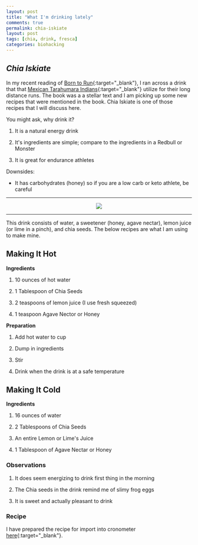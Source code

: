 ```yaml
---
layout: post
title: "What I'm drinking lately"
comments: true
permalink: chia-iskiate
layout: post
tags: [chia, drink, fresca]
categories: biohacking
---
```

*Chia Iskiate*
-----

<style type="text/css">
  dummydeclaration { padding-left: 4em; } /* Firefox ignores first declaration for some reason */
  tab1 { padding-left: 4em; }
  tab2 { padding-left: 8em; }
  tab3 { padding-left: 12em; }
  tab4 { padding-left: 16em; }
  tab5 { padding-left: 20em; }
  tab6 { padding-left: 24em; }
  tab7 { padding-left: 28em; }
  tab8 { padding-left: 32em; }
  tab9 { padding-left: 36em; }
  tab10 { padding-left: 40em; }
  tab11 { padding-left: 44em; }
  tab12 { padding-left: 48em; }
  tab13 { padding-left: 52em; }
  tab14 { padding-left: 56em; }
  tab15 { padding-left: 60em; }
  tab16 { padding-left: 64em; }
</style>

In my recent reading of [Born to Run](http://amzn.to/2njE7iF){:target="_blank"}, I ran across a drink that that [Mexican Tarahumara Indians](https://en.wikipedia.org/wiki/Rar%C3%A1muri_people){:target="_blank"} utilize for their long distance runs.  The book was a a stellar text and I am picking up some new recipes that were mentioned in the book.  Chia Iskiate is one of those recipes that I will discuss here.

You might ask, why drink it?

  1. It is a natural energy drink

  2. It's ingredients are simple; compare to the ingredients in a Redbull or Monster

  3. It is great for endurance athletes

Downsides:

  *  It has carbohydrates (honey) so if you are a low carb or keto athlete, be careful

* * *
<center>
  <a href="https://www.amazon.com/Born-Run-Hidden-Superathletes-Greatest/dp/0307279189/ref=as_li_ss_il?ie=UTF8&qid=1490009543&sr=8-1&keywords=born+to+run&linkCode=li2&tag=bowlofstew0d-20&linkId=0158e048ad53f897723148dce939f87a" target="_blank"><img border="0" src="//ws-na.amazon-adsystem.com/widgets/q?_encoding=UTF8&ASIN=0307279189&Format=_SL160_&ID=AsinImage&MarketPlace=US&ServiceVersion=20070822&WS=1&tag=bowlofstew0d-20" ></a><img src="https://ir-na.amazon-adsystem.com/e/ir?t=bowlofstew0d-20&l=li2&o=1&a=0307279189" width="1" height="1" border="0" alt="" style="border:none !important; margin:0px !important;" />
</center>

* * *

This drink consists of water, a sweetener (honey, agave nectar), lemon juice (or lime in a pinch), and chia seeds.  The below recipes are what I am using to make mine.

## Making It Hot

**Ingredients**

  1. 10 ounces of hot water

  2. 1 Tablespoon of Chia Seeds

  3. 2 teaspoons of lemon juice (I use fresh squeezed)

  4. 1 teaspoon Agave Nector or Honey

**Preparation**

  1. Add hot water to cup

  2. Dump in ingredients

  3. Stir

  4. Drink when the drink is at a safe temperature

## Making It Cold

**Ingredients**

  1. 16 ounces of water

  2. 2 Tablespoons of Chia Seeds

  3. An entire Lemon or Lime's Juice

  4. 1 Tablespoon of Agave Nectar or Honey

### Observations

  1. It does seem energizing to drink first thing in the morning

  2. The Chia seeds in the drink remind me of slimy frog eggs

  3. It is sweet and actually pleasant to drink


### Recipe

I have prepared the recipe for import into cronometer [here](https://github.com/bowlofstew/cronometer){:target="_blank"}.
